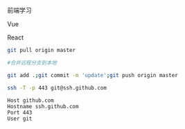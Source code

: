 前端学习

Vue

React



```bash
git pull origin master

#合并远程分支到本地
```



```bash
git add .;git commit -m 'update';git push origin master
```



```bash
ssh -T -p 443 git@ssh.github.com
```



```
Host github.com
Hostname ssh.github.com
Port 443
User git
```







